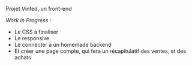 Projet Vinted, un front-end

_Work in Progress :_

- Le CSS à finaliser
- Le responsive
- Le connecter à un homemade backend
- Et créer une page compte, qui fera un récapitulatif des ventes, et des achats
